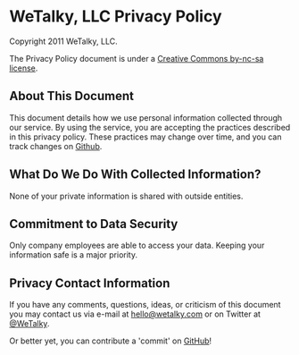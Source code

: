 # WeTalky, LLC Privacy Policy

Copyright 2011 WeTalky, LLC.

The Privacy Policy document is under a [Creative Commons by-nc-sa license](http://en.wikipedia.org/wiki/Creative_Commons_licenses).

## About This Document
This document details how we use personal information collected through our service. By using the service, you are accepting the practices described in this privacy policy. These practices may change over time, and you can track changes on [Github](http://github.com/wetalky/privacy-policy).

## What Do We Do With Collected Information?
None of your private information is shared with outside entities.

## Commitment to Data Security
Only company employees are able to access your data. Keeping your information safe is a major priority.

## Privacy Contact Information
If you have any comments, questions, ideas, or criticism of this document you may contact us via e-mail at [hello@wetalky.com](mailto:hello@wetalky.com) or on Twitter at [@WeTalky](http://twitter.com/wetalky).

Or better yet, you can contribute a 'commit' on [GitHub](http://github.com/wetalky/privacy-policy)!
